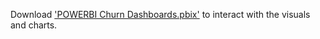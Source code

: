 Download ['POWERBI Churn Dashboards.pbix'](https://github.com/sebastian-huynh/powerbi-churn-analysis/blob/c1582e8067119bb32a8d34728ee441f95aacb3d7/POWERBI%20Churn%20Dashboards.pbix) to interact with the visuals and charts. 
